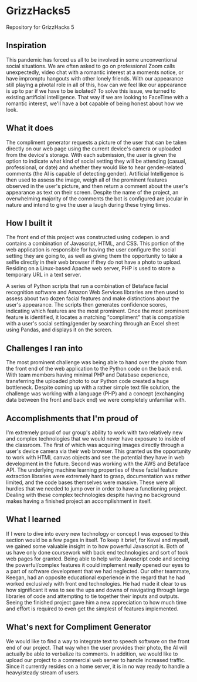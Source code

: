 # GrizzHacks5
Repository for GrizzHacks 5


## Inspiration
This pandemic has forced us all to be involved in some unconventional social situations. We are often asked to go on professional Zoom calls unexpectedly, video chat with a romantic interest at a moments notice, or have impromptu hangouts with other lonely friends. With our appearance still playing a pivotal role in all of this, how can we feel like our appearance is up to par if we have to be isolated? To solve this issue, we turned to existing artificial intelligence. That way if we are looking to FaceTime with a romantic interest, we'll have a bot capable of being honest about how we look.

## What it does
The compliment generator requests a picture of the user that can be taken directly on our web page using the current device's camera or uploaded from the device's storage. With each submission, the user is given the option to indicate what kind of social setting they will be attending (casual, professional, or date) and whether they would like to hear gender-related comments (the AI is capable of detecting gender). Artificial Intelligence is then used to assess the image, weigh all of the prominent features observed in the user's picture, and then return a comment about the user's appearance as text on their screen. Despite the name of the project, an overwhelming majority of the comments the bot is configured are jocular in nature and intend to give the user a laugh during these trying times. 

## How I built it
The front end of this project was constructed using codepen.io and contains a combination of Javascript, HTML, and CSS. This portion of the web application is responsible for having the user configure the social setting they are going to, as well as giving them the opportunity to take a selfie directly in their web browser if they do not have a photo to upload. Residing on a Linux-based Apache web server, PHP is used to store a temporary URL in a text server.

A series of Python scripts that run a combination of Betaface facial recognition software and Amazon Web Services libraries are then used to assess about two dozen facial features and make distinctions about the user's appearance. The scripts then generates confidence scores, indicating which features are the most prominent. Once the most prominent feature is identified, it locates a matching "compliment" that is compatible with a user's social setting/gender by searching through an Excel sheet using Pandas, and displays it on the screen.

## Challenges I ran into
The most prominent challenge was being able to hand over the photo from the front end of the web application to the Python code on the back end. With team members having minimal PHP and Database experience, transferring the uploaded photo to our Python code created a huge bottleneck. Despite coming up with a rather simple text file solution, the challenge was working with a language (PHP) and a concept (exchanging data between the front and back end) we were completely unfamiliar with.

## Accomplishments that I'm proud of
I'm extremely proud of our group's ability to work with two relatively new and complex technologies that we would never have exposure to inside of the classroom. The first of which was acquiring images directly through a user's device camera via their web browser. This granted us the opportunity to work with HTML canvas objects and see the potential they have in web development in the future. Second was working with the AWS and Betaface API. The underlying machine learning properties of these facial feature extraction libraries were extremely hard to grasp, documentation was rather limited, and the code bases themselves were massive. These were all hurdles that we needed to jump over in order to have a functioning project. Dealing with these complex technologies despite having no background makes having a finished project an accomplishment in itself.

## What I learned
If I were to dive into every new technology or concept I was exposed to this section would be a few pages in itself. To keep it brief, for Keval and myself, we gained some valuable insight in to how powerful Javascript is. Both of us have only done coursework with back end technologies and sort of took web pages for granted. Being able to help write Javascript code and seeing the powerful/complex features it could implement really opened our eyes to a part of software development that we had neglected. Our other teammate, Keegan, had an opposite educational experience in the regard that he had worked exclusively with front end technologies. He had made it clear to us how significant it was to see the ups and downs of navigating through large libraries of code and attempting to tie together their inputs and outputs. Seeing the finished project gave him a new appreciation to how much time and effort is required to even get the simplest of features implemented.

## What's next for Compliment Generator
We would like to find a way to integrate text to speech software on the front end of our project. That way when the user provides their photo, the AI will actually be able to verbalize its comments. In addition, we would like to upload our project to a commercial web server to handle increased traffic. Since it currently resides on a home server, it is in no way ready to handle a heavy/steady stream of users.
